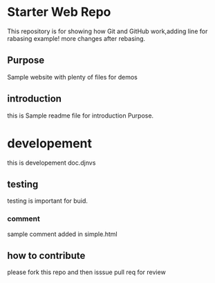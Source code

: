 # Starter Web Repo

This repository is for showing how Git and GitHub work,adding line for rabasing example!
more changes after rebasing.
## Purpose

Sample website with plenty of files for demos

## introduction
this is Sample readme file for introduction Purpose.

# developement
this is developement doc.djnvs

## testing 
testing is important for buid.

### comment
sample comment added in simple.html

## how to contribute
please fork this repo and then isssue pull req for review

